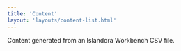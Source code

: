 ```yaml
---
title: 'Content'
layout: 'layouts/content-list.html'
---
```


Content generated from an Islandora Workbench CSV file.
